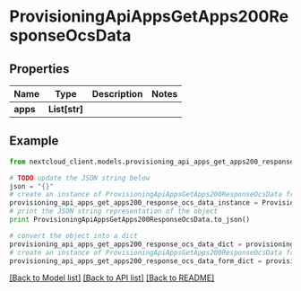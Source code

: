 # ProvisioningApiAppsGetApps200ResponseOcsData


## Properties
Name | Type | Description | Notes
------------ | ------------- | ------------- | -------------
**apps** | **List[str]** |  | 

## Example

```python
from nextcloud_client.models.provisioning_api_apps_get_apps200_response_ocs_data import ProvisioningApiAppsGetApps200ResponseOcsData

# TODO update the JSON string below
json = "{}"
# create an instance of ProvisioningApiAppsGetApps200ResponseOcsData from a JSON string
provisioning_api_apps_get_apps200_response_ocs_data_instance = ProvisioningApiAppsGetApps200ResponseOcsData.from_json(json)
# print the JSON string representation of the object
print ProvisioningApiAppsGetApps200ResponseOcsData.to_json()

# convert the object into a dict
provisioning_api_apps_get_apps200_response_ocs_data_dict = provisioning_api_apps_get_apps200_response_ocs_data_instance.to_dict()
# create an instance of ProvisioningApiAppsGetApps200ResponseOcsData from a dict
provisioning_api_apps_get_apps200_response_ocs_data_form_dict = provisioning_api_apps_get_apps200_response_ocs_data.from_dict(provisioning_api_apps_get_apps200_response_ocs_data_dict)
```
[[Back to Model list]](../README.md#documentation-for-models) [[Back to API list]](../README.md#documentation-for-api-endpoints) [[Back to README]](../README.md)


